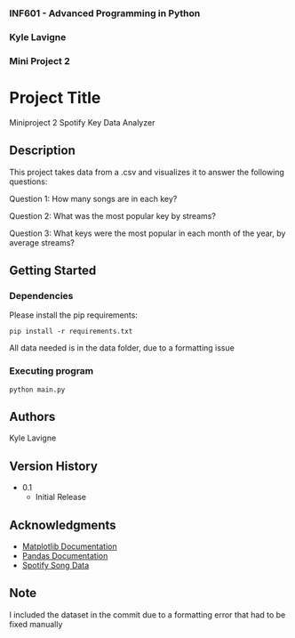### INF601 - Advanced Programming in Python
### Kyle Lavigne
### Mini Project 2
 
 
# Project Title
 
Miniproject 2 Spotify Key Data Analyzer
 
## Description

This project takes data from a .csv and visualizes it to answer the following questions:

Question 1: How many songs are in each key?

Question 2: What was the most popular key by streams?

Question 3: What keys were the most popular in each month of the year, by average streams?

 
## Getting Started
 
### Dependencies
 
Please install the pip requirements:

```aiignore
pip install -r requirements.txt
```

All data needed is in the data folder, due to a formatting issue
 
### Executing program

```aiignore
python main.py
```
 
## Authors
 
Kyle Lavigne
 
## Version History

* 0.1
    * Initial Release
 
## Acknowledgments
 
* [Matplotlib Documentation](https://matplotlib.org/stable/)
* [Pandas Documentation](https://pandas.pydata.org/docs/index.html)
* [Spotify Song Data](https://www.kaggle.com/datasets/ahmadrazakashif/spotify-popularity-songs)

## Note

I included the dataset in the commit due to a formatting 
error that had to be fixed manually